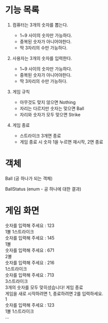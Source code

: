 
# 기능 목록

1. 컴퓨터는 3개의 숫자를 뽑는다.
   - 1~9 사이의 숫자만 가능하다.
   - 중복된 숫자가 아니어야한다.
   - 딱 3자리의 수만 가능하다.
   

2. 사용자는 3개의 숫자를 입력한다. 
   - 1~9 사이의 숫자만 가능하다.
   - 중복된 숫자가 아니어야한다.
   - 딱 3자리의 수만 가능하다.


3. 게임 규칙
   - 아무것도 맞지 않으면 Nothing
   - 자리는 다르지만 숫자는 맞으면 Ball
   - 자리와 숫자가 모두 맞으면 Strike


4. 게임 종료
   - 스트라이크 3개면 종료
   - 게임 종료 시 숫자 1을 누르면 재시작, 2면 종료 


# 객체

Ball (공 하나가 되는 객체)

BallStatus (enum - 공 하나에 대한 결과)





# 게임 화면

숫자를 입력해 주세요 : 123<br>
1볼 1스트라이크<br>
숫자를 입력해 주세요 : 145<br>
1볼<br>
숫자를 입력해 주세요 : 671<br>
2볼<br>
숫자를 입력해 주세요 : 216<br>
1스트라이크<br>
숫자를 입력해 주세요 : 713<br>
3스트라이크<br>
3개의 숫자를 모두 맞히셨습니다! 게임 종료<br>
게임을 새로 시작하려면 1, 종료하려면 2를 입력하세요.<br>
1<br>
숫자를 입력해 주세요 : 123<br>
1볼 1스트라이크<br>
…<br>